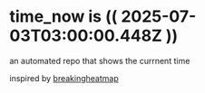 # time_now is (( 2025-07-03T03:00:00.448Z ))

an automated repo that shows the currnent time

inspired by [breakingheatmap](https://github.com/breakingheatmap/breakingheatmap)